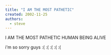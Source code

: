 ```yaml
---
title: "I AM THE MOST PATHETIC"
created: 2002-11-25
authors: 
  - steve
---
```


I AM THE MOST PATHETIC HUMAN BEING ALIVE  
  
i'm so sorry guys :( :( :( :( :(
